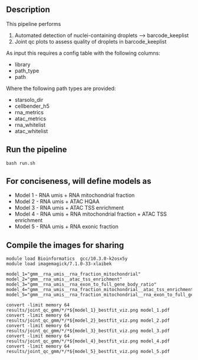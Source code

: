 ## Description
This pipeline performs 
1. Automated detection of nuclei-containing droplets --> barcode_keeplist
2. Joint qc plots to assess quality of droplets in barcode_keeplist

As input this requires a config table with the following columns:
- library
- path_type
- path

Where the following path types are provided:
- starsolo_dir
- cellbender_h5
- rna_metrics
- atac_metrics
- rna_whitelist
- atac_whitelist

## Run the pipeline
```
bash run.sh
```


## For conciseness, will define models as
* Model 1 - RNA umis + RNA mitochondrial fraction
* Model 2 - RNA umis + ATAC HQAA
* Model 3 - RNA umis + ATAC TSS enrichment
* Model 4 - RNA umis + RNA mitochondrial fraction + ATAC TSS enrichment
* Model 5 - RNA umis + RNA exonic fraction

## Compile the images for sharing
```
module load Bioinformatics  gcc/10.3.0-k2osx5y
module load imagemagick/7.1.0-33-xlaibek

model_1="gmm__rna_umis__rna_fraction_mitochondrial"
model_2="gmm__rna_umis__atac_tss_enrichment"
model_3="gmm__rna_umis__rna_exon_to_full_gene_body_ratio"
model_4="gmm__rna_umis__rna_fraction_mitochondrial__atac_tss_enrichment"
model_5="gmm__rna_umis__rna_fraction_mitochondrial__rna_exon_to_full_gene_body_ratio"

convert -limit memory 64 results/joint_qc_gmm/*/*${model_1}_bestfit_viz.png model_1.pdf
convert -limit memory 64 results/joint_qc_gmm/*/*${model_2}_bestfit_viz.png model_2.pdf
convert -limit memory 64 results/joint_qc_gmm/*/*${model_3}_bestfit_viz.png model_3.pdf
convert -limit memory 64 results/joint_qc_gmm/*/*${model_4}_bestfit_viz.png model_4.pdf
convert -limit memory 64 results/joint_qc_gmm/*/*${model_5}_bestfit_viz.png model_5.pdf
```
